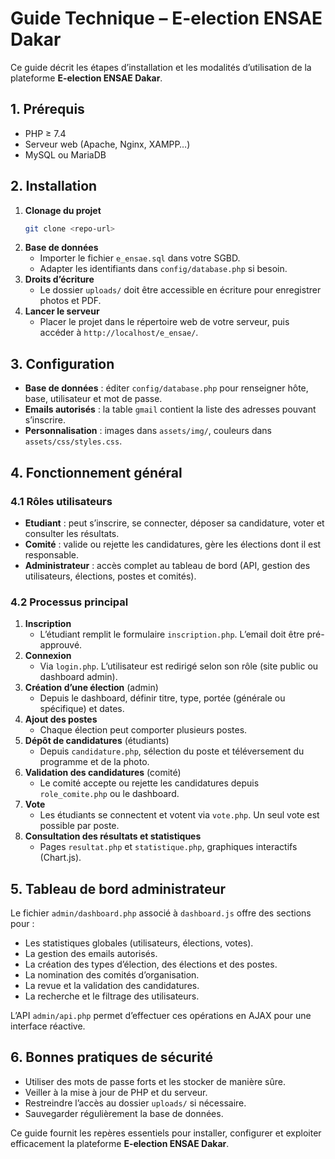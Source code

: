 # Guide Technique – E-election ENSAE Dakar

Ce guide décrit les étapes d’installation et les modalités d’utilisation de la plateforme **E-election ENSAE Dakar**.

## 1. Prérequis

- PHP ≥ 7.4
- Serveur web (Apache, Nginx, XAMPP…)
- MySQL ou MariaDB

## 2. Installation

1. **Clonage du projet**
   ```bash
   git clone <repo-url>
   ```
2. **Base de données**
   - Importer le fichier `e_ensae.sql` dans votre SGBD.
   - Adapter les identifiants dans `config/database.php` si besoin.
3. **Droits d’écriture**
   - Le dossier `uploads/` doit être accessible en écriture pour enregistrer photos et PDF.
4. **Lancer le serveur**
   - Placer le projet dans le répertoire web de votre serveur, puis accéder à `http://localhost/e_ensae/`.

## 3. Configuration

- **Base de données** : éditer `config/database.php` pour renseigner hôte, base, utilisateur et mot de passe.
- **Emails autorisés** : la table `gmail` contient la liste des adresses pouvant s’inscrire.
- **Personnalisation** : images dans `assets/img/`, couleurs dans `assets/css/styles.css`.

## 4. Fonctionnement général

### 4.1 Rôles utilisateurs
- **Etudiant** : peut s’inscrire, se connecter, déposer sa candidature, voter et consulter les résultats.
- **Comité** : valide ou rejette les candidatures, gère les élections dont il est responsable.
- **Administrateur** : accès complet au tableau de bord (API, gestion des utilisateurs, élections, postes et comités).

### 4.2 Processus principal
1. **Inscription**
   - L’étudiant remplit le formulaire `inscription.php`. L’email doit être pré-approuvé.
2. **Connexion**
   - Via `login.php`. L’utilisateur est redirigé selon son rôle (site public ou dashboard admin).
3. **Création d’une élection** (admin)
   - Depuis le dashboard, définir titre, type, portée (générale ou spécifique) et dates.
4. **Ajout des postes**
   - Chaque élection peut comporter plusieurs postes.
5. **Dépôt de candidatures** (étudiants)
   - Depuis `candidature.php`, sélection du poste et téléversement du programme et de la photo.
6. **Validation des candidatures** (comité)
   - Le comité accepte ou rejette les candidatures depuis `role_comite.php` ou le dashboard.
7. **Vote**
   - Les étudiants se connectent et votent via `vote.php`. Un seul vote est possible par poste.
8. **Consultation des résultats et statistiques**
   - Pages `resultat.php` et `statistique.php`, graphiques interactifs (Chart.js).

## 5. Tableau de bord administrateur

Le fichier `admin/dashboard.php` associé à `dashboard.js` offre des sections pour :
- Les statistiques globales (utilisateurs, élections, votes).
- La gestion des emails autorisés.
- La création des types d’élection, des élections et des postes.
- La nomination des comités d’organisation.
- La revue et la validation des candidatures.
- La recherche et le filtrage des utilisateurs.

L’API `admin/api.php` permet d’effectuer ces opérations en AJAX pour une interface réactive.

## 6. Bonnes pratiques de sécurité

- Utiliser des mots de passe forts et les stocker de manière sûre.
- Veiller à la mise à jour de PHP et du serveur.
- Restreindre l’accès au dossier `uploads/` si nécessaire.
- Sauvegarder régulièrement la base de données.

Ce guide fournit les repères essentiels pour installer, configurer et exploiter efficacement la plateforme **E-election ENSAE Dakar**.

